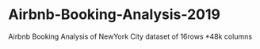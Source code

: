 # Airbnb-Booking-Analysis-2019
Airbnb Booking Analysis of NewYork City dataset of 16rows *48k columns
